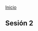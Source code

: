 <!-- No borrar o modificar -->
[Inicio](./index.md)

## Sesión 2


<!-- Su documentación aquí -->







